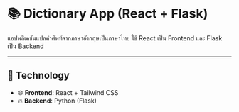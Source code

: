 # 📚 Dictionary App (React + Flask)

แอปพลิเคชันแปลคำศัพท์จากภาษาอังกฤษเป็นภาษาไทย ใช้ React เป็น Frontend และ Flask เป็น Backend

---

## 🧰 Technology 

- 🌐 **Frontend**: React + Tailwind CSS  
- 🔥 **Backend**: Python (Flask)  
